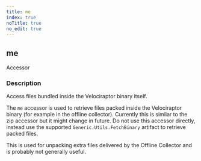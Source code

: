 ```yaml
---
title: me
index: true
noTitle: true
no_edit: true
---
```




<div class="vql_item"></div>


## me
<span class='vql_type label label-warning pull-right page-header'>Accessor</span>


### Description

Access files bundled inside the Velociraptor binary itself.

The `me` accessor is used to retrieve files packed inside the
Velociraptor binary (for example in the offline
collector). Currently this is similar to the zip accessor but it
might change in future. Do not use this accessor directly, instead
use the supported `Generic.Utils.FetchBinary` artifact to retrieve
packed files.

This is used for unpacking extra files delivered by the Offline
Collector and is probably not generally useful.


